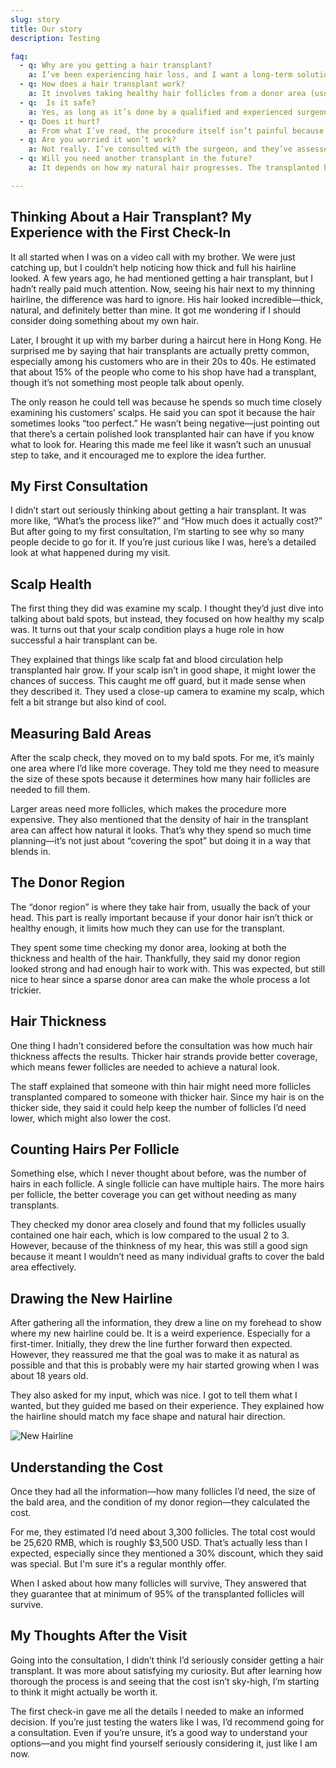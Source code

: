 ```yaml
---
slug: story
title: Our story
description: Testing

faq:
  - q: Why are you getting a hair transplant?
    a: I’ve been experiencing hair loss, and I want a long-term solution. After researching other options, I feel this is the most effective way to restore my hairline. Now that the cost are not that high anymore as a few years ago, I am actually considering it.
  - q: How does a hair transplant work?
    a: It involves taking healthy hair follicles from a donor area (usually the back of the head) and implanting them into thinning or balding areas. The transplanted follicles grow like normal hair.
  - q:  Is it safe?
    a: Yes, as long as it’s done by a qualified and experienced surgeon. It’s a minimally invasive procedure with low risk of complications if proper care is taken
  - q: Does it hurt?
    a: From what I’ve read, the procedure itself isn’t painful because of local anesthesia. From what I understood, there might be some discomfort during the injections and mild soreness afterward.
  - q: Are you worried it won’t work?
    a: Not really. I’ve consulted with the surgeon, and they’ve assessed that I’m a good candidate. 
  - q: Will you need another transplant in the future?
    a: It depends on how my natural hair progresses. The transplanted hair is permanent, but I might need treatments like Finasteride or Minoxidil to maintain the rest of my hair. Worst case, I will go back in a few years.

---
```

## Thinking About a Hair Transplant? My Experience with the First Check-In
It all started when I was on a video call with my brother. We were just catching up, but I couldn’t help noticing how thick and full his hairline looked. A few years ago, he had mentioned getting a hair transplant, but I hadn’t really paid much attention. Now, seeing his hair next to my thinning hairline, the difference was hard to ignore. His hair looked incredible—thick, natural, and definitely better than mine. It got me wondering if I should consider doing something about my own hair.

Later, I brought it up with my barber during a haircut here in Hong Kong. He surprised me by saying that hair transplants are actually pretty common, especially among his customers who are in their 20s to 40s. He estimated that about 15% of the people who come to his shop have had a transplant, though it’s not something most people talk about openly.

The only reason he could tell was because he spends so much time closely examining his customers’ scalps. He said you can spot it because the hair sometimes looks “too perfect.” He wasn’t being negative—just pointing out that there’s a certain polished look transplanted hair can have if you know what to look for. Hearing this made me feel like it wasn’t such an unusual step to take, and it encouraged me to explore the idea further.

## My First Consultation
I didn’t start out seriously thinking about getting a hair transplant. It was more like, “What’s the process like?” and “How much does it actually cost?” But after going to my first consultation, I’m starting to see why so many people decide to go for it. If you’re just curious like I was, here’s a detailed look at what happened during my visit.

## Scalp Health
The first thing they did was examine my scalp. I thought they’d just dive into talking about bald spots, but instead, they focused on how healthy my scalp was. It turns out that your scalp condition plays a huge role in how successful a hair transplant can be.

They explained that things like scalp fat and blood circulation help transplanted hair grow. If your scalp isn’t in good shape, it might lower the chances of success. This caught me off guard, but it made sense when they described it. They used a close-up camera to examine my scalp, which felt a bit strange but also kind of cool.

## Measuring Bald Areas
After the scalp check, they moved on to my bald spots. For me, it’s mainly one area where I’d like more coverage. They told me they need to measure the size of these spots because it determines how many hair follicles are needed to fill them.

Larger areas need more follicles, which makes the procedure more expensive. They also mentioned that the density of hair in the transplant area can affect how natural it looks. That’s why they spend so much time planning—it’s not just about “covering the spot” but doing it in a way that blends in.

## The Donor Region
The “donor region” is where they take hair from, usually the back of your head. This part is really important because if your donor hair isn’t thick or healthy enough, it limits how much they can use for the transplant.

They spent some time checking my donor area, looking at both the thickness and health of the hair. Thankfully, they said my donor region looked strong and had enough hair to work with. This was expected, but still nice to hear since a sparse donor area can make the whole process a lot trickier.

## Hair Thickness
One thing I hadn’t considered before the consultation was how much hair thickness affects the results. Thicker hair strands provide better coverage, which means fewer follicles are needed to achieve a natural look.

The staff explained that someone with thin hair might need more follicles transplanted compared to someone with thicker hair. Since my hair is on the thicker side, they said it could help keep the number of follicles I’d need lower, which might also lower the cost.

## Counting Hairs Per Follicle
Something else, which I never thought about before, was the number of hairs in each follicle. A single follicle can have multiple hairs. The more hairs per follicle, the better coverage you can get without needing as many transplants.

They checked my donor area closely and found that my follicles usually contained one hair each, which is low compared to the usual 2 to 3. However, because of the thinkness of my hear, this was still a good sign because it meant I wouldn’t need as many individual grafts to cover the bald area effectively.

## Drawing the New Hairline
After gathering all the information, they drew a line on my forehead to show where my new hairline could be. It is a weird experience. Especially for a first-timer. Initially, they drew the line further forward then expected. However, they reassured me that the goal was to make it as natural as possible and that this is probably were my hair started growing when I was about 18 years old.

They also asked for my input, which was nice. I got to tell them what I wanted, but they guided me based on their experience. They explained how the hairline should match my face shape and natural hair direction.

<div>
  <img src="/blog/new-hairline.png" alt="New Hairline" title="New Hairline Suggestion" class="centre" style="max-width: 100%";>
</div>

## Understanding the Cost
Once they had all the information—how many follicles I’d need, the size of the bald area, and the condition of my donor region—they calculated the cost.

For me, they estimated I’d need about 3,300 follicles. The total cost would be 25,620 RMB, which is roughly $3,500 USD. That’s actually less than I expected, especially since they mentioned a 30% discount, which they said was special. But I'm sure it's a regular monthly offer.

When I asked about how many follicles will survive, They answered that they guarantee that at minimum of 95% of the transplanted follicles will survive. 

## My Thoughts After the Visit
Going into the consultation, I didn’t think I’d seriously consider getting a hair transplant. It was more about satisfying my curiosity. But after learning how thorough the process is and seeing that the cost isn’t sky-high, I’m starting to think it might actually be worth it.

The first check-in gave me all the details I needed to make an informed decision. If you’re just testing the waters like I was, I’d recommend going for a consultation. Even if you’re unsure, it’s a good way to understand your options—and you might find yourself seriously considering it, just like I am now.